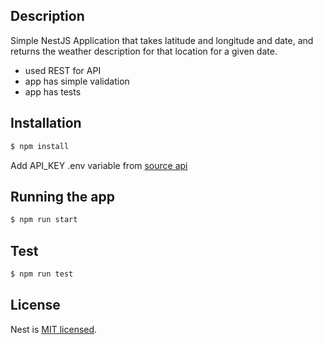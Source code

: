 ## Description

Simple NestJS Application that takes latitude and longitude and date, and returns the weather description for that location for a given date.

- used REST for API
- app has simple validation
- app has tests

## Installation

```bash
$ npm install
```

Add API_KEY .env variable from [source api](https://home.openweathermap.org/api_keys)

## Running the app

```bash
$ npm run start
```

## Test

```bash
$ npm run test
```

## License

Nest is [MIT licensed](LICENSE).
